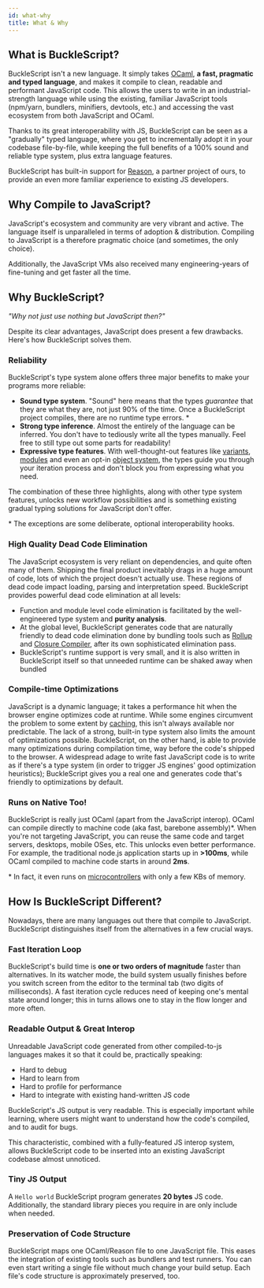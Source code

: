 ```yaml
---
id: what-why
title: What & Why
---
```


## What is BuckleScript?

BuckleScript isn't a new language. It simply takes [OCaml](http://ocaml.org), **a fast, pragmatic and typed language**, and makes it compile to clean, readable and performant JavaScript code. This allows the users to write in an industrial-strength language while using the existing, familiar JavaScript tools (npm/yarn, bundlers, minifiers, devtools, etc.) and accessing the vast ecosystem from both JavaScript and OCaml.

Thanks to its great interoperability with JS, BuckleScript can be seen as a "gradually" typed language, where you get to incrementally adopt it in your codebase file-by-file, while keeping the full benefits of a 100% sound and reliable type system, plus extra language features.

BuckleScript has built-in support for [Reason](https://reasonml.github.io/), a partner project of ours, to provide an even more familiar experience to existing JS developers.

## Why Compile to JavaScript?

JavaScript's ecosystem and community are very vibrant and active. The language itself is unparalleled in terms of adoption & distribution. Compiling to JavaScript is a therefore pragmatic choice (and sometimes, the only choice).

Additionally, the JavaScript VMs also received many engineering-years of fine-tuning and get faster all the time.

## Why BuckleScript?

_"Why not just use nothing but JavaScript then?"_

Despite its clear advantages, JavaScript does present a few drawbacks. Here's how BuckleScript solves them.

### Reliability

BuckleScript's type system alone offers three major benefits to make your programs more reliable:

- **Sound type system**. "Sound" here means that the types _guarantee_ that they are what they are, not just 90% of the time. Once a BuckleScript project compiles, there are no runtime type errors. \*
- **Strong type inference**. Almost the entirely of the language can be inferred. You don't have to tediously write all the types manually. Feel free to still type out some parts for readability!
- **Expressive type features**. With well-thought-out features like [variants](https://reasonml.github.io/guide/language/variant), [modules](https://reasonml.github.io/guide/language/module) and even an opt-in [object system](https://reasonml.github.io/guide/language/object), the types guide you through your iteration process and don't block you from expressing what you need.

The combination of these three highlights, along with other type system features, unlocks new workflow possibilities and is something existing gradual typing solutions for JavaScript don't offer.

\* The exceptions are some deliberate, optional interoperability hooks.

### High Quality Dead Code Elimination

The JavaScript ecosystem is very reliant on dependencies, and quite often many of them. Shipping the final product inevitably drags in a huge amount of code, lots of which the project doesn't actually use. These regions of dead code impact loading, parsing and interpretation speed. BuckleScript provides powerful dead code elimination at all
levels:

- Function and module level code elimination is facilitated by the well-engineered type system and **purity analysis**.
- At the global level, BuckleScript generates code that are naturally friendly to dead code elimination done by bundling tools such as [Rollup](https://github.com/rollup/rollup) and [Closure Compiler](https://developers.google.com/closure/compiler/), after its own sophisticated elimination pass.
- BuckleScript's runtime support is very small, and it is also written in BuckleScript itself so that unneeded runtime can be shaked away when bundled

### Compile-time Optimizations

JavaScript is a dynamic language; it takes a performance hit when the browser engine optimizes code at runtime. While some engines circumvent the problem to some extent by [caching](http://v8project.blogspot.com/2015/07/code-caching.html), this isn't always available nor predictable. The lack of a strong, built-in type system also limits the amount of optimizations possible. BuckleScript, on the other hand, is able to provide many optimizations during compilation time, way before the code's shipped to the browser. A widespread adage to write fast JavaScript code is to write as if there's a type system (in order to trigger JS engines' good optimization heuristics); BuckleScript gives you a real one and generates code that's friendly to optimizations by default.

### Runs on Native Too!

BuckleScript is really just OCaml (apart from the JavaScript interop). OCaml can compile directly to machine code (aka fast, barebone assembly)\*. When you're not targeting JavaScript, you can reuse the same code and target servers, desktops, mobile OSes, etc. This unlocks even better performance. For example, the traditional node.js application starts up in **>100ms**, while OCaml compiled to machine code starts in around **2ms**.

\* In fact, it even runs on [microcontrollers](http://www.algo-prog.info/ocapic/web/index.php?id=ocapic) with only a few KBs of memory.

## How Is BuckleScript Different?

Nowadays, there are many languages out there that compile to JavaScript. BuckleScript distinguishes itself from the alternatives in a few crucial ways.

### Fast Iteration Loop

BuckleScript's build time is **one or two orders of magnitude** faster than alternatives. In its watcher mode, the build system usually finishes before you switch screen from the editor to the terminal tab (two digits of milliseconds). A fast iteration cycle reduces need of keeping one's mental state around longer; this in turns allows one to stay in the flow longer and more often.

### Readable Output & Great Interop

Unreadable JavaScript code generated from other compiled-to-js languages makes it so that it could be, practically speaking:

- Hard to debug
- Hard to learn from
- Hard to profile for performance
- Hard to integrate with existing hand-written JS code

<!-- TODO: playground link -->

BuckleScript's JS output is very readable. This is especially important while learning, where users might want to understand how the code's compiled, and to audit for bugs.

<!-- TODO: link to interop -->

This characteristic, combined with a fully-featured JS interop system, allows BuckleScript code to be inserted into an existing JavaScript codebase almost unnoticed.

<!-- TODO: how to slip code into others' codebase -->

### Tiny JS Output

<!-- TODO: playground link -->

A `Hello world` BuckleScript program generates **20 bytes** JS code. Additionally, the standard library pieces you require in are only include when needed.

### Preservation of Code Structure

BuckleScript maps one OCaml/Reason file to one JavaScript file. This eases the integration of existing tools such as bundlers and test runners. You can even start writing a single file without much change your build setup. Each file's code structure is approximately preserved, too.
